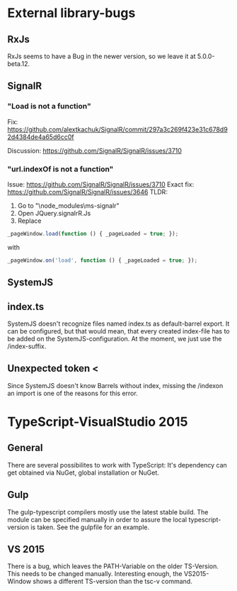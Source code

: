 # External library-bugs
## RxJs
RxJs seems to have a Bug in the newer version, so we leave it at 5.0.0-beta.12.

## SignalR
### "Load is not a function"

Fix: https://github.com/alextkachuk/SignalR/commit/297a3c269f423e31c678d92d4384de4a65d6cc0f

Discussion: https://github.com/SignalR/SignalR/issues/3710 

### "url.indexOf is not a function"
Issue: https://github.com/SignalR/SignalR/issues/3710 
Exact fix: https://github.com/SignalR/SignalR/issues/3646
TLDR:	
1. Go to "\node_modules\ms-signalr"
2. Open JQuery.signalrR.Js 
3. Replace 
```javascript
_pageWindow.load(function () { _pageLoaded = true; });
```
with 
```javascript
_pageWindow.on('load', function () { _pageLoaded = true; });
```


## SystemJS
## index.ts
SystemJS doesn't recognize files named index.ts as default-barrel export. It can be configured, but that would mean, that every created index-file has to be added on the SystemJS-configuration.
At the moment, we just use the /index-suffix.

## Unexpected token <
Since SystemJS doesn't know Barrels without index, missing the /indexon an import is one of the reasons for this error.


# TypeScript-VisualStudio 2015
## General
There are several possibilites to work with TypeScript: It's dependency can get obtained via NuGet, global installation or NuGet.

## Gulp
The gulp-typescript compilers mostly use the latest stable build. The module can be specified manually in order to assure the local typescript-version is taken.
See the gulpfile for an example.

## VS 2015
There is a bug, which leaves the PATH-Variable on the older TS-Version. This needs to be changed manually.
Interesting enough, the VS2015-Window shows a different TS-version than the tsc-v command.
